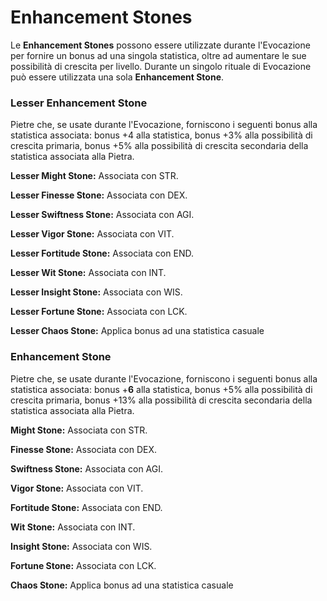 # Enhancement Stones

Le **Enhancement Stones** possono essere utilizzate durante l'Evocazione per fornire un bonus ad una singola statistica, oltre ad aumentare le sue possibilità di crescita per livello. Durante un singolo rituale di Evocazione può essere utilizzata una sola **Enhancement Stone**.

### **Lesser Enhancement Stone**

Pietre che, se usate durante l'Evocazione, forniscono i seguenti bonus alla statistica associata: bonus +4 alla statistica, bonus +3% alla possibilità di crescita primaria, bonus +5% alla possibilità di crescita secondaria della statistica associata alla Pietra.

**Lesser Might Stone:** Associata con STR.&#x20;

**Lesser Finesse Stone:** Associata con DEX.

**Lesser Swiftness Stone:** Associata con AGI.

**Lesser Vigor Stone:** Associata con VIT.

**Lesser Fortitude Stone:** Associata con END.

**Lesser Wit Stone:** Associata con INT.

**Lesser Insight Stone:** Associata con WIS.

**Lesser Fortune Stone:** Associata con LCK.

**Lesser Chaos Stone:** Applica bonus ad una statistica casuale

### **Enhancement Stone**

Pietre che, se usate durante l'Evocazione, forniscono i seguenti bonus alla statistica associata: bonus +**6** alla statistica, bonus +5% alla possibilità di crescita primaria, bonus +13% alla possibilità di crescita secondaria della statistica associata alla Pietra.

**Might Stone:** Associata con STR.

**Finesse Stone:** Associata con DEX.

**Swiftness Stone:** Associata con AGI.

**Vigor Stone:** Associata con VIT.

**Fortitude Stone:** Associata con END.

**Wit Stone:** Associata con INT.

**Insight Stone:** Associata con WIS.

**Fortune Stone:** Associata con LCK.

**Chaos Stone:** Applica bonus ad una statistica casuale

